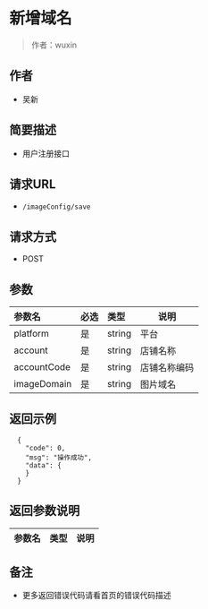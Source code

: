 # 新增域名

> 作者：wuxin

## 作者
- 吴新

    
## 简要描述

- 用户注册接口

## 请求URL
- `/imageConfig/save`
  
## 请求方式
- POST 

## 参数

|参数名|必选|类型|说明|
|:----    |:---|:----- |-----   |
|platform |是  |string |平台   |
|account |是  |string | 店铺名称    |
|accountCode |是  |string | 店铺名称编码    |
|imageDomain     |是  |string | 图片域名    |

## 返回示例 

``` 
  {
    "code": 0,
	"msg": "操作成功",
    "data": {
    }
  }
```

## 返回参数说明 

|参数名|类型|说明|
|:-----  |:-----|-----                           |

## 备注 

- 更多返回错误代码请看首页的错误代码描述